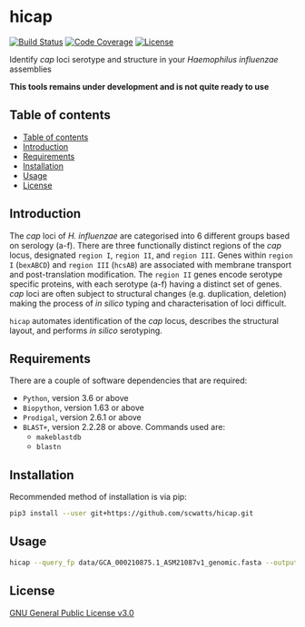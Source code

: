 # hicap
[![Build Status](https://travis-ci.org/scwatts/hicap.svg?branch=master)](https://travis-ci.org/scwatts/hicap)
[![Code Coverage](https://codecov.io/gh/scwatts/hicap/branch/master/graph/badge.svg)](https://codecov.io/gh/scwatts/hicap)
[![License](https://img.shields.io/badge/License-GPLv3-blue.svg)](https://www.gnu.org/licenses/gpl-3.0.en.html)

Identify *cap* loci serotype and structure in your *Haemophilus influenzae* assemblies

**This tools remains under development and is not quite ready to use**


## Table of contents
* [Table of contents](#table-of-contents)
* [Introduction](#introduction)
* [Requirements](#requirements)
* [Installation](#installation)
* [Usage](#usage)
* [License](#license)


## Introduction
The *cap* loci of *H. influenzae* are categorised into 6 different groups based on serology (a-f). There are three
functionally distinct regions of the *cap* locus, designated `region I`, `region II`, and `region III`. Genes within `region
I` (`bexABCD`) and `region III` (`hcsAB`) are associated with membrane transport and post-translation modification. The
`region II` genes encode serotype specific proteins, with each serotype (a-f) having a distinct set of genes. *cap* loci are
often subject to structural changes (e.g. duplication, deletion) making the process of *in silico* typing and characterisation
of loci difficult.

`hicap` automates identification of the *cap* locus, describes the structural layout, and performs *in silico* serotyping.


## Requirements
There are a couple of software dependencies that are required:
* `Python`, version 3.6 or above
* `Biopython`, version 1.63 or above
* `Prodigal`, version 2.6.1 or above
* `BLAST+`, version 2.2.28 or above. Commands used are:
    * `makeblastdb`
    * `blastn`


## Installation
Recommended method of installation is via pip:
```bash
pip3 install --user git+https://github.com/scwatts/hicap.git
```


## Usage
```bash
hicap --query_fp data/GCA_000210875.1_ASM21087v1_genomic.fasta --output_dir output/
```


## License
[GNU General Public License v3.0](https://www.gnu.org/licenses/gpl-3.0.en.html)
